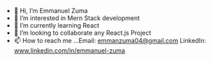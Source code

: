 - 👋 Hi, I’m Emmanuel Zuma
- 👀 I’m interested in Mern Stack development
- 🌱 I’m currently learning React 
- 💞️ I’m looking to collaborate any React.js Project
- 📫 How to reach me ...Email: emmanzuma04@gmail.com LinkedIn: www.linkedin.com/in/emmanuel-zuma

<!---
Manu01-dev/Manu01-dev is a ✨ special ✨ repository because its `README.md` (this file) appears on your GitHub profile.
You can click the Preview link to take a look at your changes.
--->
